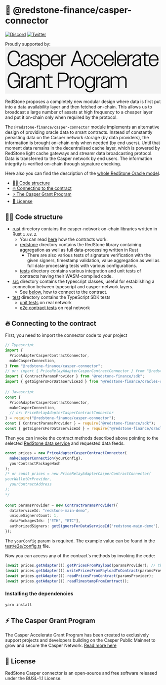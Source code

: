 # 🔗 @redstone-finance/casper-connector

[![Discord](https://img.shields.io/discord/786251205008949258?logo=discord)](https://discord.gg/2CT6hN6C)
[![Twitter](https://img.shields.io/twitter/follow/redstone_defi?style=flat&logo=twitter)](https://twitter.com/intent/follow?screen_name=redstone_defi)

Proudly supported by:
[![Casper Grant Program](casper-grant-program.png)](#-the-casper-grant-program)

RedStone proposes a completely new modular design where data is first put into a data availability layer and then
fetched on-chain. This allows us to broadcast a large number of assets at high frequency to a cheaper layer and put it
on-chain only when required by the protocol.

The `@redstone-finance/casper-connector` module implements an alternative design of providing oracle data to smart
contracts. Instead of constantly persisting data on the Casper network storage (by data providers), the information is
brought on-chain only when needed (by end users). Until that moment data remains in the decentralised cache layer, which
is powered by RedStone light cache gateways and streamr data broadcasting protocol. Data is transferred to the Casper
network by end users. The information integrity is verified on-chain through signature checking.

Here also you can find the description of
the [whole RedStone Oracle model](https://docs.redstone.finance/docs/introduction).

- [👨‍💻 Code structure](#-code-structure)
- [🔥 Connecting to the contract](#-connecting-to-the-contract)
- [⚡ The Casper Grant Program](#-the-casper-grant-program)
- [📄 License](#-license)

## 👨‍💻 Code structure

- [rust](rust) directory contains the casper-network on-chain libraries written in Rust `1.68.2`.
  - You can read [here](rust/contracts/README.md) how the contracts work.
  - [redstone](rust/redstone_casper) directory contains the RedStone library containing aggregation as well as full
    data-processing written in Rust
    - There are also various tests of signature verification with the given signers, timestamp validation, value
      aggregation as well as full data-processing tests with various configurations.
  - [tests](rust/contracts/tests) directory contains various integration and unit tests of contracts having their
    WASM-compiled
    code.
- [src](src) directory contains the typescript classes, useful for establishing a connection between typescript and
  casper-network layers.
  - See [below](#-connecting-to-the-contract), how to connect to the contract.
- [test](test) directory contains the TypeScript SDK tests
  - [unit tests](test/unit) on real network
  - [e2e contract tests](test/e2e) on real network

## 🔥 Connecting to the contract

First, you need to import the connector code to your project

```ts
// Typescript
import {
  PriceAdapterCasperContractConnector,
  makeCasperConnection,
} from "@redstone-finance/casper-connector";
// or: import { PriceRelayAdapterCasperContractConnector } from "@redstone-finance/casper-connector";
import { ContractParamsProvider } from "@redstone-finance/sdk";
import { getSignersForDataServiceId } from "@redstone-finance/oracles-smartweave-contracts";

// Javascript
const {
  PriceAdapterCasperContractConnector,
  makeCasperConnection,
  // or: PriceRelayAdapterCasperContractConnector
} = require("@redstone-finance/casper-connector");
const { ContractParamsProvider } = require("@redstone-finance/sdk");
const { getSignersForDataServiceId } = require("@redstone-finance/oracles-smartweave-contracts");
```

Then you can invoke the contract methods described above pointing to the
selected [RedStone data service](https://app.redstone.finance) and requested data feeds.

```ts
const prices = new PriceAdapterCasperContractConnector(
  makeCasperConnection(yourConfig),
  yourContractPackageHash
);
/* or const prices = new PriceRelayAdapterCasperContractConnector(
yourWalletOrProvider,
  yourContractAddress
);
*/

const paramsProvider = new ContractParamsProvider({
  dataServiceId: "redstone-main-demo",
  uniqueSignersCount: 1,
  dataPackagesIds: ["ETH", "BTC"],
  authorizedSigners: getSignersForDataServiceId("redstone-main-demo"),
});
```

The `yourConfig` param is required. The example value can be found in
the [test/e2e/config.ts](./test/e2e/config.ts) file.

Now you can access any of the contract's methods by invoking the code:

```ts
(await prices.getAdapter()).getPricesFromPayload(paramsProvider); // the method is available only for PriceRelayAdapterCasperContractConnector
(await prices.getAdapter()).writePricesFromPayloadToContract(paramsProvider);
(await prices.getAdapter()).readPricesFromContract(paramsProvider);
(await prices.getAdapter()).readTimestampFromContract();
```

### Installing the dependencies

```bash
yarn install
```

## ⚡ The Casper Grant Program

The Casper Accelerate Grant Program has been created to exclusively support projects and developers building
on the Casper Public Mainnet to grow and secure the Casper Network.
[Read more here](https://casper.network/en-us/lp/accelerate-grant-program/)

## 📄 License

RedStone Casper connector is an open-source and free software released under the BUSL-1.1 License.
